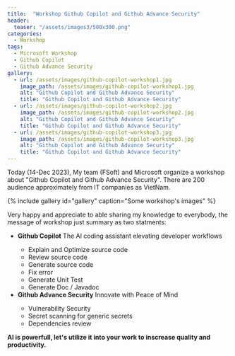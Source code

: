 ```yaml
---
title:  "Workshop Github Copilot and Github Advance Security"
header:
  teaser: "/assets/images3/500x300.png"
categories: 
  - Workshop
tags:
  - Microsoft Workshop
  - Github Copilot
  - Github Advance Security
gallery:
  - url: /assets/images/github-copilot-workshop1.jpg
    image_path: /assets/images/github-copilot-workshop1.jpg
    alt: "Github Copilot and Github Advance Security"
    title: "Github Copilot and Github Advance Security"
  - url: /assets/images/github-copilot-workshop2.jpg
    image_path: /assets/images/github-copilot-workshop2.jpg
    alt: "Github Copilot and Github Advance Security"
    title: "Github Copilot and Github Advance Security"
  - url: /assets/images/github-copilot-workshop3.jpg
    image_path: /assets/images/github-copilot-workshop3.jpg
    alt: "Github Copilot and Github Advance Security"
    title: "Github Copilot and Github Advance Security"
---
```


Today (14-Dec 2023), My team (FSoft) and Microsoft organize a workshop about "Github Copilot and Github Advance Security". There are 200 audience approximately from IT companies as VietNam.

{% include gallery id="gallery" caption="Some workshop's images" %}

Very happy and appreciate to able sharing my knowledge to everybody, the message of workshop just summary as two statments:
<ul>
  <li><b>Github Copilot</b> The AI coding assistant elevating developer workflows</li>
  <ul>
    <li>Explain and Optimize source code</li>
    <li>Review source code</li>
    <li>Generate source code</li>
    <li>Fix error</li>
    <li>Generate Unit Test</li>
    <li>Generate Doc / Javadoc</li>
  </ul>
  <li><b>Github Advance Security</b> Innovate with Peace of Mind</li>
  <ul>
    <li>Vulnerability Security</li>
    <li>Secret scanning for generic secrets</li>
    <li>Dependencies review</li>
  </ul>
</ul>

<b> AI is powerfull, let's utilize it into your work to inscrease quality and productivity. </b>